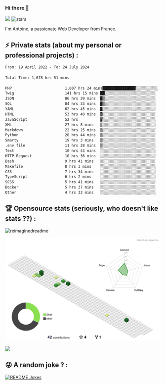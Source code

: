 ### Hi there 👋

![](https://komarev.com/ghpvc/?username=niotna)
<img src="https://img.shields.io/github/stars/niotna?label=Stars" alt="stars">

I'm Antoine, a passionate Web Developer from France.

## :zap: Private stats (about my personal or professional projects) : 

<!--START_SECTION:waka-->

```txt
From: 19 April 2022 - To: 24 July 2024

Total Time: 1,678 hrs 51 mins

PHP                        1,007 hrs 24 mins███████████████░░░░░░░░░░   60.01 %
Twig                       141 hrs 15 mins ██░░░░░░░░░░░░░░░░░░░░░░░   08.41 %
JSON                       86 hrs 39 mins  █▒░░░░░░░░░░░░░░░░░░░░░░░   05.16 %
SQL                        84 hrs 33 mins  █▒░░░░░░░░░░░░░░░░░░░░░░░   05.04 %
YAML                       62 hrs 45 mins  █░░░░░░░░░░░░░░░░░░░░░░░░   03.74 %
HTML                       53 hrs 40 mins  ▓░░░░░░░░░░░░░░░░░░░░░░░░   03.20 %
JavaScript                 52 hrs          ▓░░░░░░░░░░░░░░░░░░░░░░░░   03.10 %
XML                        27 hrs 8 mins   ▒░░░░░░░░░░░░░░░░░░░░░░░░   01.62 %
Markdown                   22 hrs 25 mins  ▒░░░░░░░░░░░░░░░░░░░░░░░░   01.34 %
Python                     20 hrs 44 mins  ▒░░░░░░░░░░░░░░░░░░░░░░░░   01.24 %
Smarty                     19 hrs 3 mins   ▒░░░░░░░░░░░░░░░░░░░░░░░░   01.14 %
.env file                  11 hrs 28 mins  ▒░░░░░░░░░░░░░░░░░░░░░░░░   00.68 %
Text                       10 hrs 43 mins  ░░░░░░░░░░░░░░░░░░░░░░░░░   00.64 %
HTTP Request               10 hrs 36 mins  ░░░░░░░░░░░░░░░░░░░░░░░░░   00.63 %
Bash                       9 hrs 41 mins   ░░░░░░░░░░░░░░░░░░░░░░░░░   00.58 %
Makefile                   8 hrs 3 mins    ░░░░░░░░░░░░░░░░░░░░░░░░░   00.48 %
CSS                        7 hrs 34 mins   ░░░░░░░░░░░░░░░░░░░░░░░░░   00.45 %
TypeScript                 6 hrs 2 mins    ░░░░░░░░░░░░░░░░░░░░░░░░░   00.36 %
SCSS                       5 hrs 41 mins   ░░░░░░░░░░░░░░░░░░░░░░░░░   00.34 %
Docker                     5 hrs 37 mins   ░░░░░░░░░░░░░░░░░░░░░░░░░   00.34 %
Other                      4 hrs 33 mins   ░░░░░░░░░░░░░░░░░░░░░░░░░   00.27 %
```

<!--END_SECTION:waka-->

## :trophy: Opensource stats (seriously, who doesn't like stats ??) : 

<!---
[![Top Langs](https://github-readme-stats.vercel.app/api/top-langs/?username=niotna)](https://github.com/anuraghazra/github-readme-stats) 
-->
<img src="https://myreadme.vercel.app/api/embed/niotna?panels=userstatistics,toprepositories,toplanguages,commitgraph" alt="reimaginedreadme" />

![](./profile-3d-contrib/profile-green-animate.svg)

<img src="https://github-profile-trophy.vercel.app/?username=niotna&theme=juicyfresh&no-bg=true" />

## :stuck_out_tongue_winking_eye: A random joke ? : 

<a href="https://readme-jokes.vercel.app"><img align="center" src="https://readme-jokes.vercel.app/api" alt="README Jokes"></a>
